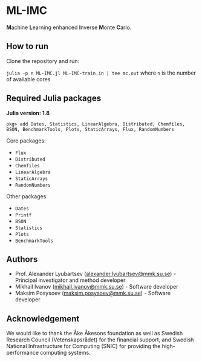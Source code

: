 # ML-IMC

**M**achine **L**earning enhanced **I**nverse **M**onte **C**arlo.

## How to run

Clone the repository and run:

`julia -p n ML-IMC.jl ML-IMC-train.in | tee mc.out` where `n` is the number of available cores

## Required Julia packages

**Julia version: 1.8**

```console
pkg> add Dates, Statistics, LinearAlgebra, Distributed, Chemfiles, BSON, BenchmarkTools, Plots, StaticArrays, Flux, RandomNumbers
```

Core packages:

- `Flux`
- `Distributed`
- `Chemfiles`
- `LinearAlgebra`
- `StaticArrays`
- `RandomNumbers`

Other packages:

- `Dates`
- `Printf`
- `BSON`
- `Statistics`
- `Plots`
- `BenchmarkTools`

## Authors

- Prof. Alexander Lyubartsev (alexander.lyubartsev@mmk.su.se) - Principal investigator and method developer
- Mikhail Ivanov (mikhail.ivanov@mmk.su.se) - Software developer
- Maksim Posysoev (maksim.posysoev@mmk.su.se) - Software developer

## Acknowledgement

We would like to thank the Åke Åkesons foundation as well as Swedish Research Council (Vetenskapsrådet) for the financial support,
and Swedish National Infrastructure for Computing (SNIC) for providing the high-performance computing systems.
